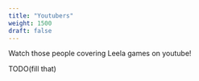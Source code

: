 ```yaml
---
title: "Youtubers"
weight: 1500
draft: false
---
```


Watch those people covering Leela games on youtube!

TODO(fill that)